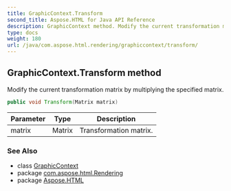 ```yaml
---
title: GraphicContext.Transform
second_title: Aspose.HTML for Java API Reference
description: GraphicContext method. Modify the current transformation matrix by multiplying the specified matrix
type: docs
weight: 180
url: /java/com.aspose.html.rendering/graphiccontext/transform/
---
```

## GraphicContext.Transform method

Modify the current transformation matrix by multiplying the specified matrix.

```java
public void Transform(Matrix matrix)
```

| Parameter | Type | Description |
| --- | --- | --- |
| matrix | Matrix | Transformation matrix. |

### See Also

* class [GraphicContext](../)
* package [com.aspose.html.Rendering](../../graphiccontext/)
* package [Aspose.HTML](../../../)

